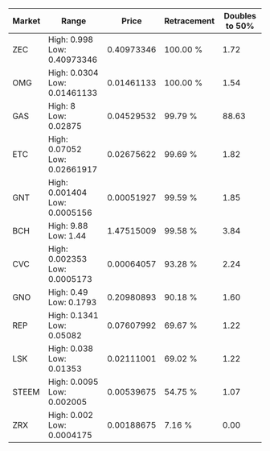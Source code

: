| Market | Range | Price| Retracement | Doubles to 50% |
| --- | --- | --- | --- | --- |
| ZEC | High: 0.998<br />Low: 0.40973346 | 0.40973346 | 100.00 % | 1.72 |
| OMG | High: 0.0304<br />Low: 0.01461133 | 0.01461133 | 100.00 % | 1.54 |
| GAS | High: 8<br />Low: 0.02875 | 0.04529532 | 99.79 % | 88.63 |
| ETC | High: 0.07052<br />Low: 0.02661917 | 0.02675622 | 99.69 % | 1.82 |
| GNT | High: 0.001404<br />Low: 0.0005156 | 0.00051927 | 99.59 % | 1.85 |
| BCH | High: 9.88<br />Low: 1.44 | 1.47515009 | 99.58 % | 3.84 |
| CVC | High: 0.002353<br />Low: 0.0005173 | 0.00064057 | 93.28 % | 2.24 |
| GNO | High: 0.49<br />Low: 0.1793 | 0.20980893 | 90.18 % | 1.60 |
| REP | High: 0.1341<br />Low: 0.05082 | 0.07607992 | 69.67 % | 1.22 |
| LSK | High: 0.038<br />Low: 0.01353 | 0.02111001 | 69.02 % | 1.22 |
| STEEM | High: 0.0095<br />Low: 0.002005 | 0.00539675 | 54.75 % | 1.07 |
| ZRX | High: 0.002<br />Low: 0.0004175 | 0.00188675 | 7.16 % | 0.00 |
